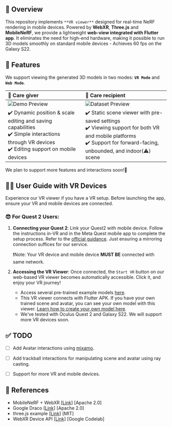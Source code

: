 ## 🔎 Overview
This repository implements `**VR viewer**` designed for real-time NeRF rendering in mobile devices. Powered by **WebXR**, **Three.js** and **MobileNeRF**, we provide a lightweight **web-view integrated with Flutter app**. It eliminates the need for high-end hardware, making it possible to run 3D models smoothly on standard mobile devices - Achieves 60 fps on the Galaxy S22.

## 🤖 Features

We support viewing the generated 3D models in two modes: **`VR Mode`** and **`Web Mode`**.

|👐 Care giver                  |   👐 Care recipient             |
|:-------------------------|:-------------------------|
|![Demo Preview](./assets/caregiver-demo.gif)|![Dataset Preview](./assets/carerecipient-demo.gif)|
| <div align="left">✔️ Dynamic position & scale editing and saving capabilities<br>✔️ Simple interactions through VR devices<br>✔️ Editing support on mobile devices</div> | <div align="left">✔️ Static scene viewer with pre-saved settings<br>✔️ Viewing support for both VR and mobile platforms<br>✔️ Support for forward-facing, unbounded, and indoor(⚠️) scene</div> |

We plan to support more features and interactions soon!🥳


## 🙍‍♂️	User Guide with VR Devices

Experience our VR viewer if you have a VR setup. Before launching the app, ensure your VR and mobile devices are connected.

### 😎 For Quest 2 Users:

1. **Connecting your Quest 2**: Link your Quest2 with mobile device. Follow the instructions in-VR and in the Meta Quest mobile app to complete the setup process. Refer to the [official guidance](https://www.meta.com/ko-kr/help/quest/articles/getting-started/getting-started-with-quest-2/install-meta-quest-mobile-app/). Just ensuring a mirroring connection suffices for our service.

   ❗Note: Your VR device and mobile device **MUST BE** connected with same network.

2. **Accessing the VR Viewer**: Once connected, the `Start VR` button on our web-based VR viewer becomes automatically accessible. Click it, and enjoy your VR journey!

   - Access several pre-trained example models [here](https://rememvr-2024-solutionchallenge.github.io/vr-viewer/demo).
   - This VR viewer connects with Flutter APK. If you have your own trained scene and avatar, you can see your own model with this viewer. [Learn how to create your own model here](https://github.com/RememVR-2024-SolutionChallenge/ai-server).
   - We've tested with Oculus Quest 2 and Galaxy S22. We will support more VR devices soon.

## ✅ TODO
- [ ]  Add Avatar interactions using [mixamo](https://www.mixamo.com/).
- [ ]  Add trackball interactions for manipulating scene and avatar using ray casting.
- [ ]  Support for more VR and mobile devices.




## 🔖 References
- MobileNeRF + WebXR [[Link]](https://github.com/mrxz/mobilenerf-viewer-webxr) [Apache 2.0]
- Google Draco [[Link]](https://github.com/google/draco) [Apache 2.0]
- three.js example [[Link]](https://github.com/mrdoob/three.js) [MIT]
- WebXR Device API [[Link]](https://codelabs.developers.google.com/ar-with-webxr?hl=ko#0) [Google Codelab]
